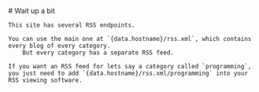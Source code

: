 <script lang="ts">
    export let data;
</script>

<main>
    # Wait up a bit

    This site has several RSS endpoints.

    You can use the main one at `{data.hostname}/rss.xml`, which contains every blog of every category.
        But every category has a separate RSS feed.

    If you want an RSS feed for lets say a category called `programming`,
    you just need to add `{data.hostname}/rss.xml/programming` into your RSS viewing software.
</main>
